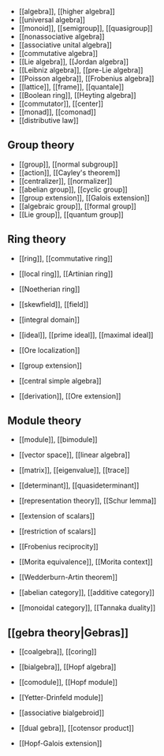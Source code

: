 
* [[algebra]], [[higher algebra]]
* [[universal algebra]]
* [[monoid]], [[semigroup]], [[quasigroup]]
* [[nonassociative algebra]]
* [[associative unital algebra]]
* [[commutative algebra]]
* [[Lie algebra]], [[Jordan algebra]]
* [[Leibniz algebra]], [[pre-Lie algebra]]
* [[Poisson algebra]], [[Frobenius algebra]]
* [[lattice]], [[frame]], [[quantale]]
* [[Boolean ring]], [[Heyting algebra]]
* [[commutator]], [[center]]
* [[monad]], [[comonad]]
* [[distributive law]]

## Group theory

* [[group]], [[normal subgroup]]
* [[action]], [[Cayley's theorem]]
* [[centralizer]], [[normalizer]]
* [[abelian group]], [[cyclic group]]
* [[group extension]], [[Galois extension]]
* [[algebraic group]], [[formal group]]
* [[Lie group]], [[quantum group]]

## Ring theory

* [[ring]], [[commutative ring]]

* [[local ring]], [[Artinian ring]]

* [[Noetherian ring]]

* [[skewfield]], [[field]]

* [[integral domain]]

* [[ideal]], [[prime ideal]], [[maximal ideal]]

* [[Ore localization]]

* [[group extension]]

* [[central simple algebra]]

* [[derivation]], [[Ore extension]]

## Module theory

* [[module]], [[bimodule]]

* [[vector space]], [[linear algebra]]

* [[matrix]], [[eigenvalue]], [[trace]]

* [[determinant]], [[quasideterminant]]

* [[representation theory]], [[Schur lemma]]

* [[extension of scalars]]

* [[restriction of scalars]]

* [[Frobenius reciprocity]]

* [[Morita equivalence]], [[Morita context]]

* [[Wedderburn-Artin theorem]]

* [[abelian category]], [[additive category]]

* [[monoidal category]], [[Tannaka duality]]

## [[gebra theory|Gebras]]

* [[coalgebra]], [[coring]]

* [[bialgebra]], [[Hopf algebra]]

* [[comodule]], [[Hopf module]]

* [[Yetter-Drinfeld module]]

* [[associative bialgebroid]]

* [[dual gebra]], [[cotensor product]]

* [[Hopf-Galois extension]]
